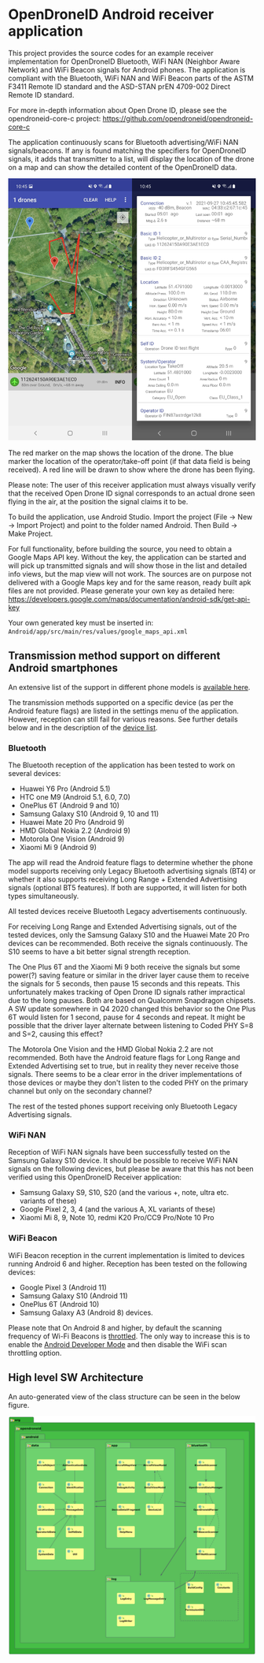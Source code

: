 # OpenDroneID Android receiver application

This project provides the source codes for an example receiver implementation for OpenDroneID Bluetooth, WiFi NAN (Neighbor Aware Network) and WiFi Beacon signals for Android phones.
The application is compliant with the Bluetooth, WiFi NAN and WiFi Beacon parts of the ASTM F3411 Remote ID standard and the ASD-STAN prEN 4709-002 Direct Remote ID standard.

For more in-depth information about Open Drone ID, please see the opendroneid-core-c project: https://github.com/opendroneid/opendroneid-core-c

The application continuously scans for Bluetooth advertising/WiFi NAN signals/beacons.
If any is found matching the specifiers for OpenDroneID signals, it adds that transmitter to a list, will display the location of the drone on a map and can show the detailed content of the OpenDroneID data.

![](Screenshot.jpg)

The red marker on the map shows the location of the drone.
The blue marker the location of the operator/take-off point (if that data field is being received).
A red line will be drawn to show where the drone has been flying.

Please note: The user of this receiver application must always visually verify that the received Open Drone ID signal corresponds to an actual drone seen flying in the air, at the position the signal claims it to be.

To build the application, use Android Studio.
Import the project (File -> New -> Import Project) and point to the folder named Android.
Then Build -> Make Project.

For full functionality, before building the source, you need to obtain a Google Maps API key.
Without the key, the application can be started and will pick up transmitted signals and will show those in the list and detailed info views, but the map view will not work.
The sources are on purpose not delivered with a Google Maps key and for the same reason, ready built apk files are not provided.
Please generate your own key as detailed here:
https://developers.google.com/maps/documentation/android-sdk/get-api-key

Your own generated key must be inserted in:
`Android/app/src/main/res/values/google_maps_api.xml`

## Transmission method support on different Android smartphones

An extensive list of the support in different phone models is [available here](supported-smartphones.md).

The transmission methods supported on a specific device (as per the Android feature flags) are listed in the settings menu of the application.
However, reception can still fail for various reasons.
See further details below and in the description of the [device list](supported-smartphones.md).

### Bluetooth

The Bluetooth reception of the application has been tested to work on several devices:
- Huawei Y6 Pro (Android 5.1)
- HTC one M9 (Android 5.1, 6.0, 7.0)
- OnePlus 6T (Android 9 and 10)
- Samsung Galaxy S10 (Android 9, 10 and 11)
- Huawei Mate 20 Pro (Android 9)
- HMD Global Nokia 2.2 (Android 9)
- Motorola One Vision (Android 9)
- Xiaomi Mi 9 (Android 9)

The app will read the Android feature flags to determine whether the phone model supports receiving only Legacy Bluetooth advertising signals (BT4) or whether it also supports receiving Long Range + Extended Advertising signals (optional BT5 features).
If both are supported, it will listen for both types simultaneously.

All tested devices receive Bluetooth Legacy advertisements continuously.

For receiving Long Range and Extended Advertising signals, out of the tested devices, only the Samsung Galaxy S10 and the Huawei Mate 20 Pro devices can be recommended.
Both receive the signals continuously.
The S10 seems to have a bit better signal strength reception.

The One Plus 6T and the Xiaomi Mi 9 both receive the signals but some power(?) saving feature or similar in the driver layer cause them to receive the signals for 5 seconds, then pause 15 seconds and this repeats.
This unfortunately makes tracking of Open Drone ID signals rather impractical due to the long pauses.
Both are based on Qualcomm Snapdragon chipsets.
A SW update somewhere in Q4 2020 changed this behavior so the One Plus 6T would listen for 1 second, pause for 4 seconds and repeat.
It might be possible that the driver layer alternate between listening to Coded PHY S=8 and S=2, causing this effect?

The Motorola One Vision and the HMD Global Nokia 2.2 are not recommended.
Both have the Android feature flags for Long Range and Extended Advertising set to true, but in reality they never receive those signals.
There seems to be a clear error in the driver implementations of those devices or maybe they don't listen to the coded PHY on the primary channel but only on the secondary channel?

The rest of the tested phones support receiving only Bluetooth Legacy Advertising signals.

### WiFi NAN

Reception of WiFi NAN signals have been successfully tested on the Samsung Galaxy S10 device.
It should be possible to receive WiFi NAN signals on the following devices, but please be aware that this has not been verified using this OpenDroneID Receiver application:
- Samsung Galaxy S9, S10, S20 (and the various +, note, ultra etc. variants of these)
- Google Pixel 2, 3, 4 (and the various A, XL variants of these)
- Xiaomi Mi 8, 9, Note 10, redmi K20 Pro/CC9 Pro/Note 10 Pro

### WiFi Beacon

WiFi Beacon reception in the current implementation is limited to devices running Android 6 and higher.
Reception has been tested on the following devices:
- Google Pixel 3 (Android 11)
- Samsung Galaxy S10 (Android 11)
- OnePlus 6T (Android 10)
- Samsung Galaxy A3 (Android 8) devices.

Please note that On Android 8 and higher, by default the scanning frequency of Wi-Fi Beacons is [throttled](https://developer.android.com/guide/topics/connectivity/wifi-scan#wifi-scan-throttling).
The only way to increase this is to enable the [Android Developer Mode](https://developer.android.com/studio/debug/dev-options) and then disable the WiFi scan throttling option.

## High level SW Architecture

An auto-generated view of the class structure can be seen in the below figure.

![](OpenDroneID.png)
